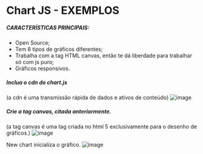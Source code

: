# Chart JS - EXEMPLOS

##### CARACTERÍSTICAS PRINCIPAIS: 

- Open Source;
- Tem 8 tipos de gráficos diferentes;
- Trabalha com a tag HTML canvas, então te dá liberdade para trabalhar só com js puro;
- Gráficos responsivos.

##### Inclua o cdn do chart.js
(a cdn é uma transmissão rápida de dados e ativos de conteúdo)
![image](https://github.com/Well-IDESCO/CHART-JS-EXEMPLOS/assets/135154280/aa8369cc-fbbf-4ee4-83b5-421d5a41ca17)


##### Crie a tag canvas, citada anteriormente. 
(a tag canvas é uma tag criada no html 5 exclusivamente para o desenho de gráficos.)
![image](https://github.com/Well-IDESCO/CHART-JS-EXEMPLOS/assets/135154280/e2bf52d7-0020-40c1-badf-e7c19b65744b)

New chart inicializa o gráfico.
![image](https://github.com/Well-IDESCO/CHART-JS-EXEMPLOS/assets/135154280/17343551-fb49-4cd1-9278-12f71cdd2539)

